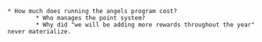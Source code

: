 	* How much does running the angels program cost?
			* Who manages the point system? 
			* Why did "we will be adding more rewards throughout the year" never materialize.